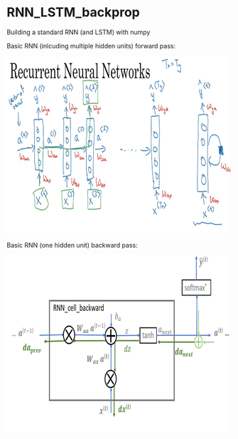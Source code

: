 # RNN_LSTM_backprop
Building a standard RNN (and LSTM) with numpy

Basic RNN (inlcuding multiple hidden units) forward pass:

<img src="images/RNN_basic_stru1.png" width="800px" height="400px" />

Basic RNN (one hidden unit) backward pass:

<img src="images/rnn_cell_backward_3a_4.png" width="800px" height="400px" />

